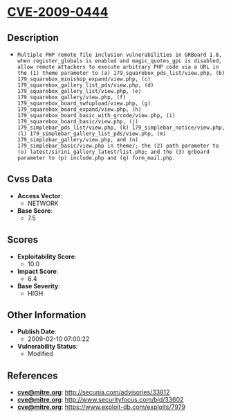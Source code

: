 
# [CVE-2009-0444](http://secunia.com/advisories/33812)

## Description

- `Multiple PHP remote file inclusion vulnerabilities in GRBoard 1.8, when register_globals is enabled and magic_quotes_gpc is disabled, allow remote attackers to execute arbitrary PHP code via a URL in the (1) theme parameter to (a) 179_squarebox_pds_list/view.php, (b) 179_squarebox_minishop_expand/view.php, (c) 179_squarebox_gallery_list_pds/view.php, (d) 179_squarebox_gallery_list/view.php, (e) 179_squarebox_gallery/view.php, (f) 179_squarebox_board_swfupload/view.php, (g) 179_squarebox_board_expand/view.php, (h) 179_squarebox_board_basic_with_grcode/view.php, (i) 179_squarebox_board_basic/view.php, (j) 179_simplebar_pds_list/view.php, (k) 179_simplebar_notice/view.php, (l) 179_simplebar_gallery_list_pds/view.php, (m) 179_simplebar_gallery/view.php, and (n) 179_simplebar_basic/view.php in theme/; the (2) path parameter to (o) latest/sirini_gallery_latest/list.php; and the (3) grboard parameter to (p) include.php and (q) form_mail.php.`

## Cvss Data

- **Access Vector**:
  - NETWORK
- **Base Score**:
  - 7.5

## Scores

- **Exploitability Score**:
  - 10.0
- **Impact Score**:
  - 6.4
- **Base Severity**:
  - HIGH

## Other Information

- **Publish Date**:
  - 2009-02-10 07:00:22
- **Vulnerability Status**:
  - Modified

## References

- **cve@mitre.org**: http://secunia.com/advisories/33812
- **cve@mitre.org**: http://www.securityfocus.com/bid/33602
- **cve@mitre.org**: https://www.exploit-db.com/exploits/7979
